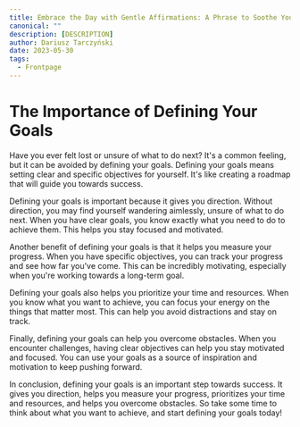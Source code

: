 ```yaml
---
title: Embrace the Day with Gentle Affirmations: A Phrase to Soothe Your Soul.
canonical: ""
description: [DESCRIPTION]
author: Dariusz Tarczyński
date: 2023-05-30
tags:
  - Frontpage
---
```

# The Importance of Defining Your Goals

Have you ever felt lost or unsure of what to do next? It's a common feeling, but it can be avoided by defining your goals. Defining your goals means setting clear and specific objectives for yourself. It's like creating a roadmap that will guide you towards success.

Defining your goals is important because it gives you direction. Without direction, you may find yourself wandering aimlessly, unsure of what to do next. When you have clear goals, you know exactly what you need to do to achieve them. This helps you stay focused and motivated.

Another benefit of defining your goals is that it helps you measure your progress. When you have specific objectives, you can track your progress and see how far you've come. This can be incredibly motivating, especially when you're working towards a long-term goal.

Defining your goals also helps you prioritize your time and resources. When you know what you want to achieve, you can focus your energy on the things that matter most. This can help you avoid distractions and stay on track.

Finally, defining your goals can help you overcome obstacles. When you encounter challenges, having clear objectives can help you stay motivated and focused. You can use your goals as a source of inspiration and motivation to keep pushing forward.

In conclusion, defining your goals is an important step towards success. It gives you direction, helps you measure your progress, prioritizes your time and resources, and helps you overcome obstacles. So take some time to think about what you want to achieve, and start defining your goals today!